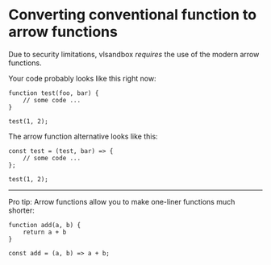 # Converting conventional function to arrow functions
Due to security limitations, vlsandbox *requires* the use of the modern arrow functions.

Your code probably looks like this right now:
```
function test(foo, bar) {
    // some code ...
}

test(1, 2);
```

The arrow function alternative looks like this:
```
const test = (test, bar) => {
    // some code ...
};

test(1, 2);
```

---

Pro tip: Arrow functions allow you to make one-liner functions much shorter:
```
function add(a, b) {
    return a + b
}

const add = (a, b) => a + b;
```